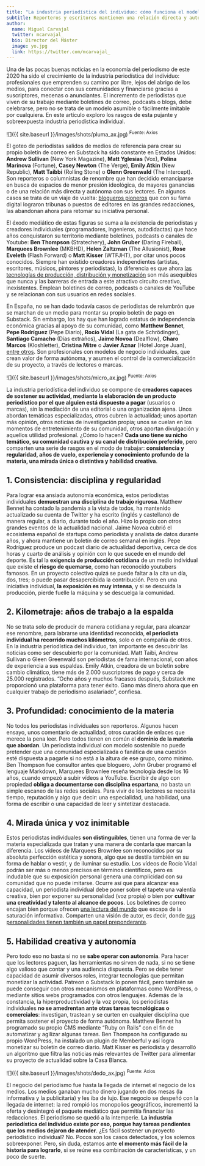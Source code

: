```yaml
---
title: "La industria periodística del individuo: cómo funciona el modelo del periodista solitario"
subtitle: Reporteros y escritores mantienen una relación directa y autónoma con sus lectores gracias al boletín de correo y al podcast y se financian con herramientas como Substack y Patreon  
author:
  name: Miguel Carvajal
  twitter: mcarvajal_
  bio: Director del Máster
  image: yo.jpg
  link: https://twitter.com/mcarvajal_
---
```

Una de las pocas buenas noticias en la economía del periodismo de este 2020 ha sido el crecimiento de la industria periodística del individuo: profesionales que emprenden su camino por libre, lejos del abrigo de los medios, para conectar con sus comunidades y financiarse gracias a suscriptores, mecenas o anunciantes. El incremento de periodistas que viven de su trabajo mediante boletines de correo, podcasts o blogs, debe celebrarse, pero no se trata de un modelo asumible o fácilmente imitable por cualquiera. En este artículo exploro los rasgos de esta pujante y sobreexpuesta industria periodística individual.

![]({{ site.baseurl }}/images/shots/pluma_ax.jpg)
<sup> Fuente: Axios

El goteo de periodistas salidos de medios de referencia para crear su propio boletín de correo en Substack ha sido constante en Estados Unidos: **Andrew Sullivan** (New York Magazine), **Matt Yglesias** (Vox), **Polina Marinova** (Fortune), **Casey Newton** (The Verge), **Emily Atkin** (New Republic), **Matt Taibbi** (Rolling Stone) o **Glenn Greenwald** (The Intercept). Son reporteros o columnistas de renombre que han decidido emanciparse en busca de espacios de menor presión ideológica, de mayores ganancias o de una relación más directa y autónoma con sus lectores. En algunos casos se trata de un viaje de vuelta: [blogueros pioneros](https://simonowens.substack.com/p/why-andrew-sullivans-new-paywall) que con su fama digital lograron tribunas o puestos de editores en las grandes redacciones, las abandonan ahora para retomar su iniciativa personal.

El éxodo mediático de estas figuras se suma a la existencia de periodistas y creadores individuales (programadores, ingenieros, autodidactas) que hace años conquistaron su territorio mediante boletines, podcasts o canales de Youtube: **Ben Thompson** (Stratechery), **John Gruber** (Daring Fireball), **Marquees Brownlee** (MKBHD), **Helen Zaltzman** (The Allusionist), **Rose Eveleth** (Flash Forward) o **Matt Kisser** (WTFJHT), por citar unos pocos conocidos. Siempre han existido creadores independientes (artistas, escritores, músicos, pintores y periodistas), la diferencia es que ahora [las tecnologías de producción, distribución y monetización](https://mip.umh.es/blog/2020/10/21/monetiza-newsletter-de-pago-de-suscriptores-simon-owens/) son más asequibles que nunca y las barreras de entrada a este atractivo circuito creativo, inexistentes. Emplean boletines de correo, podcasts o canales de YouTube y se relacionan con sus usuarios en redes sociales.

En España, no se han dado todavía casos de periodistas de relumbrón que se marchan de un medio para montar su propio boletín de pago en Substack. Sin embargo, los hay que han logrado estatus de independencia económica gracias al apoyo de su comunidad, como **Matthew Bennet**, **Pepe Rodríguez** (Pepe Diario), **Rocío Vidal** (La gata de Schrödinger), **Santiago Camacho** (Días extraños), **Jaime Novoa** (Dealflow), **Charo Marcos** (Kloshletter), **Cristina Mitre** o **Javier Aznar** (Hotel Jorge Juan), [entre otros](https://elpais.com/tecnologia/2020-07-22/como-vivir-de-tus-seguidores-una-idea-que-cuesta-de-afianzar-en-espana.html). Son profesionales con modelos de negocio individuales, que crean valor de forma autónoma, y asumen el control de la comercialización de su proyecto, a través de lectores o marcas.

![]({{ site.baseurl }}/images/shots/micro_ax.jpg)
<sup> Fuente: Axios

La industria periodística del individuo se compone de **creadores capaces de sostener su actividad, mediante la elaboración de un producto periodístico por el que alguien está dispuesto a pagar** (usuarios o marcas), sin la mediación de una editorial o una organización ajena. Unos abordan temáticas especializadas, otros cubren la actualidad; unos aportan más opinión, otros noticias de investigación propia; unos se cuelan en los momentos de entretenimiento de su comunidad, otros aportan divulgación y aquellos utilidad profesional. ¿Cómo lo hacen? **Cada uno tiene su nicho temático, su comunidad cautiva y su canal de distribución preferido**, pero comparten una serie de rasgos en el modo de trabajar: **consistencia y regularidad, años de vuelo, experiencia y conocimiento profundo de la materia, una mirada única o distintiva y habilidad creativa**. 

## 1.  Consistencia: disciplina y regularidad

Para lograr esa ansiada autonomía económica, estos periodistas individuales **demuestran una disciplina de trabajo rigurosa**. Matthew Bennet ha contado la pandemia a la vista de todos, ha mantenido actualizado su cuenta de Twitter y ha escrito (inglés y castellano) de manera regular, a diario, durante todo el año. Hizo lo propio con otros grandes eventos de la actualidad nacional. Jaime Novoa cubrió el ecosistema español de startups como periodista y analista de datos durante años, y ahora mantiene un boletín de correo semanal en inglés. Pepe Rodríguez produce un podcast diario de actualidad deportiva, cerca de dos horas y cuarto de análisis y opinión con lo que sucede en el mundo del deporte. Es tal la **exigencia de producción cotidiana** de un medio individual que existe el **riesgo de quemarse**, como han reconocido youtubers famosos. En un proyecto colectivo quizá se puede faltar a la cita un día, dos, tres; o puede pasar desapercibida la contribución. Pero en una iniciativa individual, **la exposición es muy intensa**, y si se descuida la producción, pierde fuelle la máquina y se descuelga la comunidad.

## 2. Kilometraje: años de trabajo a la espalda

No se trata solo de producir de manera cotidiana y regular, para alcanzar ese renombre, para labrarse una identidad reconocida, **el periodista individual ha recorrido muchos kilómetros**, solo o en compañía de otros. En la industria periodística del individuo, tan importante es descubrir las noticias como ser descubierto por la comunidad. Matt Taibi, Andrew Sullivan o Gleen Greenwald son periodistas de fama internacional, con años de experiencia a sus espaldas. Emily Atkin, creadora de un boletín sobre cambio climático, tiene más de 2.000 suscriptores de pago y cerca de 25.000 registrados. “Ocho años y muchos fracasos después, Substack me proporcionó una plataforma para tener éxito. Gano más dinero ahora que en cualquier trabajo de periodismo asalariado”, confiesa.

## 3. Profundidad: conocimiento de la materia

No todos los periodistas individuales son reporteros. Algunos hacen ensayo, unos comentario de actualidad, otros curación de enlaces que merece la pena leer. Pero todos tienen en común el **dominio de la materia que abordan**. Un periodista individual con modelo sostenible no puede pretender que una comunidad especializada o fanática de una cuestión esté dispuesta a pagarle si no está a la altura de ese grupo, como mínimo. Ben Thompson fue consultor antes que bloguero, John Gruber programó el lenguaje Markdown, Marquees Brownlee reseña tecnología desde los 16 años, cuando empezó a subir vídeos a YouTube. Escribir de algo con propiedad **obliga a documentarse con disciplina espartana**, no basta un simple escaneo de las redes sociales. Para vivir de los lectores se necesita tiempo, reputación y algo que decir: una especialidad, una habilidad, una forma de escribir o una capacidad de leer y sintetizar destacada.  

## 4. Mirada única y voz inimitable

Estos periodistas individuales **son distinguibles**, tienen una forma de ver la materia especializada que tratan y una manera de contarla que marcan la diferencia. Los vídeos de Marquees Brownlee son reconocidos por su absoluta perfección estética y sonora, algo que se destila también en su forma de hablar o vestir, y de iluminar su estudio. Los vídeos de Rocío Vidal podrán ser más o menos precisos en términos científicos, pero es indudable que su exposición personal genera una complicidad con su comunidad que no puede imitarse. Ocurre así que para alcanzar esa capacidad, un periodista individual debe poner sobre el tapete una valentía creativa, bien por exponer su personalidad (voz propia) o bien por **cultivar una creatividad y talento al alcance de pocos**. Los boletines de correo encajan bien porque ofrecen [una lectura del mundo](https://www.sembramedia.org/como-crear-newsletter-ismael-nafria/) que escapa de la saturación informativa. Comparten una visión de autor, es decir, donde [sus personalidades tienen también un papel preponderante](https://elpais.com/elpais/2020/04/20/dias_de_vino_y_podcasts/1587397779_756474.html).

## 5. Habilidad creativa y autonomía

Pero todo eso no basta si no se **sabe operar con autonomía**. Para hacer que los lectores paguen, las herramientas no sirven de nada, si no se tiene algo valioso que contar y una audiencia dispuesta. Pero se debe tener capacidad de asumir diversos roles, integrar tecnologías que permitan monetizar la actividad. Patreon o Substack lo ponen fácil, pero también se puede conseguir con otros mecanismos en plataformas como WordPress, o mediante sitios webs programados con otros lenguajes. Además de la constancia, la hiperproductividad y la voz propia, los periodistas individuales **no se amedrentan ante otras tareas tecnológicas o comerciales**: investigan, trastean y se curten en cualquier disciplina que permita sostener el proyecto de forma autónoma. Matthew Bennet ha programado su propio CMS mediante “Ruby on Rails” con el fin de automatizar y agilizar algunas tareas. Ben Thompson ha configurado su propio WordPress, ha instalado un plugin de Memberful y así logra monetizar su boletín de correo diario. Matt Kisser es periodista y desarrolló un algoritmo que filtra las noticias más relevantes de Twitter para alimentar su proyecto de actualidad sobre la Casa Blanca.

![]({{ site.baseurl }}/images/shots/dedo_ax.jpg)
<sup> Fuente: Axios

El negocio del periodismo fue hasta la llegada de internet el negocio de los medios. Los medios ganaban mucho dinero jugando en dos mesas (la informativa y la publicitaria) y les iba de lujo. Ese negocio se despeñó con la llegada de internet: la red rompió los monopolios geográficos, incrementó la oferta y desintegró el paquete mediático que permitía financiar las redacciones. El periodismo se quedó a la intemperie. **La industria periodística del individuo existe por eso, porque hay tareas pendientes que los medios dejaron de atender**. ¿Es fácil sostener un proyecto periodístico individual? No. Pocos son los casos detectados, y los solemos sobreexponer. Pero, sin duda, estamos ante **el momento más fácil de la historia para lograrlo**, si se reúne esa combinación de características, y un poco de suerte.
